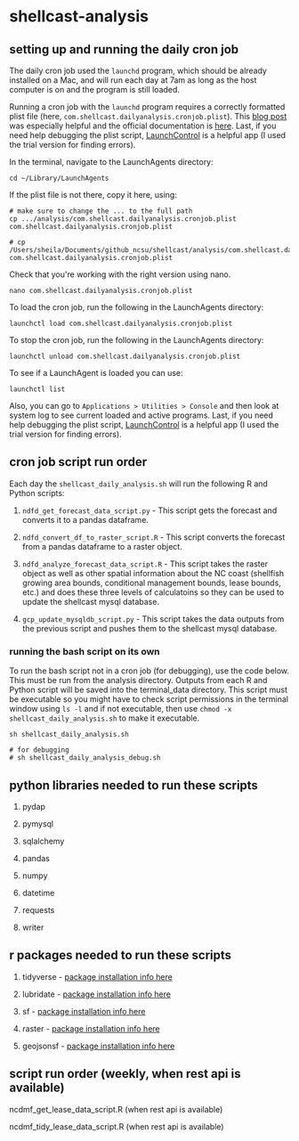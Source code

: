 # shellcast-analysis

## setting up and running the daily cron job

The daily cron job used the `launchd` program, which should be already installed on a Mac, and will run each day at 7am as long as the host computer is on and the program is still loaded.

Running a cron job with the `launchd` program requires a correctly formatted plist file (here, `com.shellcast.dailyanalysis.cronjob.plist`). This [blog post]() was especially helpful and the official documentation is [here](https://www.launchd.info/). Last, if you need help debugging the plist script, [LaunchControl](https://www.soma-zone.com/LaunchControl/) is a helpful app (I used the trial version for finding errors).

In the terminal, navigate to the LaunchAgents directory:
```{bash}
cd ~/Library/LaunchAgents
```

If the plist file is not there, copy it here, using:
```{bash}
# make sure to change the ... to the full path
cp .../analysis/com.shellcast.dailyanalysis.cronjob.plist com.shellcast.dailyanalysis.cronjob.plist

# cp /Users/sheila/Documents/github_ncsu/shellcast/analysis/com.shellcast.dailyanalysis.cronjob.plist com.shellcast.dailyanalysis.cronjob.plist
```

Check that you're working with the right version using nano.
```{bash}
nano com.shellcast.dailyanalysis.cronjob.plist
```

To load the cron job, run the following in the LaunchAgents directory:
```{bash}
launchctl load com.shellcast.dailyanalysis.cronjob.plist
```

To stop the cron job, run the following in the LaunchAgents directory:
```{bash}
launchctl unload com.shellcast.dailyanalysis.cronjob.plist
```

To see if a LaunchAgent is loaded you can use:
```{bash}
launchctl list
```

Also, you can go to `Applications > Utilities > Console` and then look at system log to see current loaded and active programs. Last, if you need help debugging the plist script, [LaunchControl](https://www.soma-zone.com/LaunchControl/) is a helpful app (I used the trial version for finding errors).


## cron job script run order

Each day the `shellcast_daily_analysis.sh` will run the following R and Python scripts:

1. `ndfd_get_forecast_data_script.py` - This script gets the forecast and converts it to a pandas dataframe.

2. `ndfd_convert_df_to_raster_script.R` - This script converts the forecast from a pandas dataframe to a raster object.

3. `ndfd_analyze_forecast_data_script.R` - This script takes the raster object as well as other spatial information about the NC coast (shellfish growing area bounds, conditional management bounds, lease bounds, etc.) and does these three levels of calculatoins so they can be used to update the shellcast mysql database.

4. `gcp_update_mysqldb_script.py` - This script takes the data outputs from the previous script and pushes them to the shellcast mysql database.


### running the bash script on its own

To run the bash script not in a cron job (for debugging), use the code below. This must be run from the analysis directory. Outputs from each R and Python script will be saved into the terminal\_data directory. This script must be executable so you might have to check script permissions in the terminal window using `ls -l` and if not executable, then use `chmod -x shellcast_daily_analysis.sh` to make it executable.

```{bash}
sh shellcast_daily_analysis.sh

# for debugging
# sh shellcast_daily_analysis_debug.sh
```

## python libraries needed to run these scripts

1. pydap

2. pymysql

3. sqlalchemy

4. pandas

5. numpy

6. datetime

7. requests

8. writer


## r packages needed to run these scripts

1. tidyverse - [package installation info here](https://packagemanager.rstudio.com/client/#/repos/1/packages/tidyverse)

2. lubridate - [package installation info here](https://packagemanager.rstudio.com/client/#/repos/1/packages/lubridate)

3. sf - [package installation info here](https://packagemanager.rstudio.com/client/#/repos/1/packages/sf)

4. raster - [package installation info here](https://packagemanager.rstudio.com/client/#/repos/1/packages/raster)

5. geojsonsf - [package installation info here](https://packagemanager.rstudio.com/client/#/repos/1/packages/geojsonsf)






## script run order (weekly, when rest api is available)

ncdmf_get_lease_data_script.R (when rest api is available)

ncdmf_tidy_lease_data_script.R (when rest api is available)
